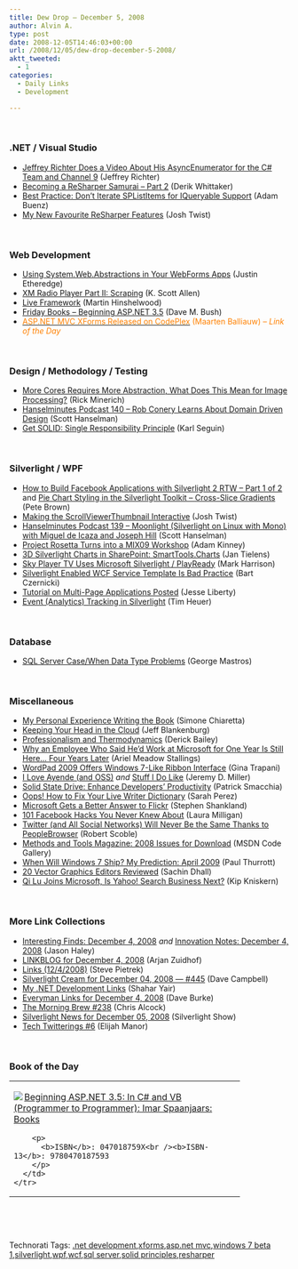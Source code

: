```yaml
---
title: Dew Drop – December 5, 2008
author: Alvin A.
type: post
date: 2008-12-05T14:46:03+00:00
url: /2008/12/05/dew-drop-december-5-2008/
aktt_tweeted:
  - 1
categories:
  - Daily Links
  - Development

---
```

&#160;

### .NET / Visual Studio

  * <a target="_blank" href="http://www.wintellect.com/CS/blogs/jeffreyr/archive/2008/12/04/jeffrey-richter-does-a-video-about-his-asyncenumerator-for-the-c-team-and-channel-9.aspx">Jeffrey Richter Does a Video About His AsyncEnumerator for the C# Team and Channel 9</a> (Jeffrey Richter)
  * <a target="_blank" href="http://www.dimecasts.net/Casts/CastDetails/68">Becoming a ReSharper Samurai &#8211; Part 2</a> (Derik Whittaker)
  * <a target="_blank" href="http://www.sharepointsecurity.com/blog/sharepoint/best-practice-don%E2%80%99t-iterate-splistitems-for-iqueryable-support/">Best Practice: Don&#8217;t Iterate SPListItems for IQueryable Support</a> (Adam Buenz)
  * <a target="_blank" href="http://www.thejoyofcode.com/My_new_favourite_Resharper_features.aspx">My New Favourite ReSharper Features</a> (Josh Twist)

&#160;

### Web Development

  * <a target="_blank" href="http://www.codethinked.com/post/2008/12/04/Using-SystemWebAbstractions-in-Your-WebForms-Apps.aspx">Using System.Web.Abstractions in Your WebForms Apps</a> (Justin Etheredge)
  * <a target="_blank" href="http://odetocode.com/Blogs/scott/archive/2008/12/04/12366.aspx">XM Radio Player Part II: Scraping</a> (K. Scott Allen)
  * <a target="_blank" href="http://blog.hinshelwood.com/archive/2008/12/04/live-framework.aspx">Live Framework</a> (Martin Hinshelwood)
  * <a target="_blank" href="http://blog.dmbcllc.com/2008/12/05/friday-books-beginning-aspnet-35/">Friday Books &#8211; Beginning ASP.NET 3.5</a> (Dave M. Bush)
  * <a target="_blank" href="http://blog.maartenballiauw.be/post/2008/12/05/ASPNET-MVC-XForms-released-on-CodePlex.aspx"><font color="#ff8000">ASP.NET MVC XForms Released on CodePlex</font></a> <font color="#ff8000">(Maarten Balliauw)<em> – Link of the Day</em></font>

&#160;

### Design / Methodology / Testing

  * <a target="_blank" href="http://www.atalasoft.com/cs/blogs/rickm/archive/2008/12/04/more-cores-requires-more-abstraction-what-does-this-mean-for-image-processing.aspx">More Cores Requires More Abstraction, What Does This Mean for Image Processing?</a> (Rick Minerich)
  * <a target="_blank" href="http://www.hanselman.com/blog/HanselminutesPodcast140RobConeryLearnsAboutDomainDrivenDesign.aspx">Hanselminutes Podcast 140 &#8211; Rob Conery Learns About Domain Driven Design</a> (Scott Hanselman)
  * <a target="_blank" href="http://codebetter.com/blogs/karlseguin/archive/2008/12/05/get-solid-single-responsibility-principle.aspx">Get SOLID: Single Responsibility Principle</a> (Karl Seguin)

&#160;

### Silverlight / WPF

  * <a target="_blank" href="http://dotnet.dzone.com/news/how-build-facebook-application">How to Build Facebook Applications with Silverlight 2 RTW &#8211; Part 1 of 2</a> and <a target="_blank" href="http://community.irritatedvowel.com/blogs/pete_browns_blog/archive/2008/12/04/Pie-Chart-Styling-in-the-Silverlight-Toolkit-_2D00_-Cross_2D00_Slice-Gradients.aspx">Pie Chart Styling in the Silverlight Toolkit &#8211; Cross-Slice Gradients</a> (Pete Brown)
  * <a target="_blank" href="http://www.thejoyofcode.com/Making_the_ScrollViewerThumbnail_interactive.aspx">Making the ScrollViewerThumbnail Interactive</a> (Josh Twist)
  * <a target="_blank" href="http://www.hanselman.com/blog/HanselminutesPodcast139MoonlightSilverlightOnLinuxWithMonoWithMiguelDeIcazaAndJosephHill.aspx">Hanselminutes Podcast 139 &#8211; Moonlight (Silverlight on Linux with Mono) with Miguel de Icaza and Joseph Hill</a> (Scott Hanselman)
  * <a target="_blank" href="http://adamkinney.com/blog/387/default.aspx">Project Rosetta Turns into a MIX09 Workshop</a> (Adam Kinney)
  * <a target="_blank" href="http://weblogs.asp.net/jan/archive/2008/12/04/3d-silverlight-charts-in-sharepoint-smarttools-charts.aspx">3D Silverlight Charts in SharePoint: SmartTools.Charts</a> (Jan Tielens)
  * <a target="_blank" href="http://markharrison.co.uk/blog/2008/12/sky-player-tv-uses-microsoft.htm">Sky Player TV Uses Microsoft Silverlight / PlayReady</a> (Mark Harrison)
  * <a target="_blank" href="http://silverlighthack.com/post/2008/12/04/Silverlight-enabled-WCF-Services-Template-3d-Bad-Practice.aspx">Silverlight Enabled WCF Service Template Is Bad Practice</a> (Bart Czernicki)
  * <a target="_blank" href="http://silverlight.net/blogs/jesseliberty/archive/2008/12/04/tutorial-on-multi-page-applications-posted.aspx">Tutorial on Multi-Page Applications Posted</a> (Jesse Liberty)
  * <a target="_blank" href="http://timheuer.com/blog/archive/2008/12/04/analytics-web-tracking-with-silverlight.aspx">Event (Analytics) Tracking in Silverlight</a> (Tim Heuer)

&#160;

### Database

  * <a target="_blank" href="http://blogs.lessthandot.com/index.php/DataMgmt/DBProgramming/MSSQLServer/sql-server-case-when-data-type-problems">SQL Server Case/When Data Type Problems</a> (George Mastros)

&#160;

### Miscellaneous

  * <a target="_blank" href="http://codeclimber.net.nz/archive/2008/12/04/my-personal-experience-writing-the-book.aspx">My Personal Experience Writing the Book</a> (Simone Chiaretta)
  * <a target="_blank" href="http://jeffblankenburg.com/2008/11/keeping-your-head-in-cloud.aspx">Keeping Your Head in the Cloud</a> (Jeff Blankenburg)
  * <a target="_blank" href="http://www.lostechies.com/blogs/derickbailey/archive/2008/12/04/professionalism-and-thermodynamics.aspx">Professionalism and Thermodynamics</a> (Derick Bailey)
  * <a target="_blank" href="http://www.microspotting.com/2008/12/abbott-lowell-groove#referrer">Why an Employee Who Said He&#8217;d Work at Microsoft for One Year Is Still Here&#8230; Four Years Later</a> (Ariel Meadow Stallings)
  * <a target="_blank" href="http://lifehacker.com/5102153/wordpad-2009-offers-windows-7+like-ribbon-interface">WordPad 2009 Offers Windows 7-Like Ribbon Interface</a> (Gina Trapani)
  * <a target="_blank" href="http://codebetter.com/blogs/jeremy.miller/archive/2008/12/04/i-love-ayende-and-oss.aspx">I Love Ayende (and OSS)</a>&#160;_and_&#160;<a target="_blank" href="http://codebetter.com/blogs/jeremy.miller/archive/2008/12/04/stuff-i-do-like.aspx">Stuff I Do Like</a> (Jeremy D. Miller)
  * <a target="_blank" href="http://codebetter.com/blogs/patricksmacchia/archive/2008/12/04/solid-state-drive-enhance-developers-productivity.aspx">Solid State Drive: Enhance Developers&#8217; Productivity</a> (Patrick Smacchia)
  * <a target="_blank" href="http://on10.net/blogs/sarahintampa/Oops-How-To-Fix-Your-Live-Writer-Dictionary/">Oops! How to Fix Your Live Writer Dictionary</a> (Sarah Perez)
  * <a target="_blank" href="http://news.cnet.com/8301-17939_109-10113658-2.html?part=rss&tag=feed&subj=Webware">Microsoft Gets a Better Answer to Flickr</a> (Stephen Shankland)
  * <a target="_blank" href="http://www.collegedegrees.com/blog/2008/06/05/101-facebook-hacks-you-never-knew-about/">101 Facebook Hacks You Never Knew About</a> (Laura Milligan)
  * <a target="_blank" href="http://scobleizer.com/2008/12/05/twitter-and-all-social-networks-will-never-be-the-same-thanks-to-peoplebrowsr/">Twitter (and All Social Networks) Will Never Be the Same Thanks to PeopleBrowser</a> (Robert Scoble)
  * <a target="_blank" href="http://code.msdn.microsoft.com/methodsandtools/Release/ProjectReleases.aspx?ReleaseId=1892">Methods and Tools Magazine: 2008 Issues for Download</a> (MSDN Code Gallery)
  * <a target="_blank" href="http://community.winsupersite.com/blogs/paul/archive/2008/12/05/when-will-windows-7-ship-my-prediction-april-2009.aspx">When Will Windows 7 Ship? My Prediction: April 2009</a> (Paul Thurrott)
  * <a target="_blank" href="http://www.smashingmagazine.com/2008/12/05/20-vector-graphic-editors-reviewed/">20 Vector Graphics Editors Reviewed</a> (Sachin Dhall)
  * <a target="_blank" href="http://feedproxy.google.com/~r/liveside/~3/FM_whpI9Hcw/qi-lu-joins-microsoft-is-yahoo-search-business-next.aspx">Qi Lu Joins Microsoft, Is Yahoo! Search Business Next?</a> (Kip Kniskern)

&#160;

### More Link Collections

  * <a target="_blank" href="http://jasonhaley.com/blog/archive/2008/12/04/142578.aspx">Interesting Finds: December 4, 2008</a>&#160;_and_&#160;<a target="_blank" href="http://jasonhaley.com/blog/archive/2008/12/04/142579.aspx">Innovation Notes: December 4, 2008</a> (Jason Haley)
  * <a target="_blank" href="http://www.arjansworld.com/2008/12/04/linkblog-for-december-4-2008/">LINKBLOG for December 4, 2008</a> (Arjan Zuidhof)
  * <a target="_blank" href="http://spietrek.blogspot.com/2008/12/links-1242008.html">Links (12/4/2008)</a> (Steve Pietrek)
  * <a target="_blank" href="http://geekswithblogs.net/WynApseTechnicalMusings/archive/2008/12/04/127592.aspx">Silverlight Cream for December 04, 2008 &#8212; #445</a> (Dave Campbell)
  * <a target="_blank" href="http://www.dev102.com/2008/12/05/my-net-development-links/">My .NET Development Links</a> (Shahar Yair)
  * <a target="_blank" href="http://dbvt.com/blog/post/Everyman-Links-for-December-4-2008.aspx">Everyman Links for December 4, 2008</a> (Dave Burke)
  * <a target="_blank" href="http://blog.cwa.me.uk/2008/12/05/the-morning-brew-238/">The Morning Brew #238</a> (Chris Alcock)
  * <a target="_blank" href="http://www.silverlightshow.net/news/Silverlight-News-for-December-05-2008.aspx">Silverlight News for December 05, 2008</a> (Silverlight Show)
  * <a target="_blank" href="http://webdevdotnet.blogspot.com/2008/12/tech-twitterings-6.html">Tech Twitterings #6</a> (Elijah Manor)

&#160;

### Book of the Day

<div style="padding-bottom: 0px; margin: 0px; padding-left: 0px; padding-right: 0px; display: inline; float: none; padding-top: 0px" id="scid:7dc1bd33-94bd-46fd-a20b-0131235bcd47:fa0326df-8a99-4fbf-9246-ec4608047c61" class="wlWriterEditableSmartContent">
  <table cellspacing="0" cellpadding="2" width="400" border="0" unselectable="on">
    <tr>
      <td valign="top" width="400">
        <p>
          <a title="Beginning ASP.NET 3.5: In C# and VB (Programmer to Programmer): Imar Spaanjaars: Books" href="http://www.amazon.com/exec/obidos/ASIN/047018759X/alvinashcraft-20"><img data-recalc-dims="1" decoding="async" src="https://i0.wp.com/images.amazon.com/images/P/047018759X.01.MZZZZZZZ.jpg?w=660" border="0" align="left" style="float:left" />Beginning ASP.NET 3.5: In C# and VB (Programmer to Programmer): Imar Spaanjaars: Books</a>
        </p>
        
        <p>
          <b>ISBN</b>: 047018759X<br /><b>ISBN-13</b>: 9780470187593
        </p>
      </td>
    </tr>
  </table>
</div>

&#160;

<div style="padding-bottom: 0px; margin: 0px; padding-left: 0px; padding-right: 0px; display: inline; float: none; padding-top: 0px" id="scid:C16BAC14-9A3D-4c50-9394-FBFEF7A93539:80c689ec-4dc2-43be-a442-16439a066721" class="wlWriterEditableSmartContent">
  <!--dotnetkickit-->
</div>

&#160;

<div style="padding-bottom: 0px; margin: 0px; padding-left: 0px; padding-right: 0px; display: inline; float: none; padding-top: 0px" id="scid:0767317B-992E-4b12-91E0-4F059A8CECA8:e6a5262a-b76c-427b-8dce-4c7ff9e91f4b" class="wlWriterEditableSmartContent">
  Technorati Tags: <a href="http://technorati.com/tags/.net+development" rel="tag">.net development</a>,<a href="http://technorati.com/tags/xforms" rel="tag">xforms</a>,<a href="http://technorati.com/tags/asp.net+mvc" rel="tag">asp.net mvc</a>,<a href="http://technorati.com/tags/windows+7+beta+1" rel="tag">windows 7 beta 1</a>,<a href="http://technorati.com/tags/silverlight" rel="tag">silverlight</a>,<a href="http://technorati.com/tags/wpf" rel="tag">wpf</a>,<a href="http://technorati.com/tags/wcf" rel="tag">wcf</a>,<a href="http://technorati.com/tags/sql+server" rel="tag">sql server</a>,<a href="http://technorati.com/tags/solid+principles" rel="tag">solid principles</a>,<a href="http://technorati.com/tags/resharper" rel="tag">resharper</a>
</div>